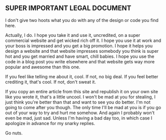 SUPER IMPORTANT LEGAL DOCUMENT
------------------------------
I don't give two hoots what you do with any of the design or code you find here.

Actually, I do. I hope you take it and use it, uncredited, on a super commercial website and get wicked rich off it. I hope you use it at work and your boss is impressed and you get a big promotion. I hope it helps you design a website and that website impresses somebody you think is super hot and you get married and have smart, chill babies. I hope you use the code in a blog post you write elsewhere and that website gets way more popular and awesome than this one.

If you feel like telling me about it, cool. If not, no big deal. If you feel better crediting it, that's cool. If not, don't sweat it.

If you copy an entire article from this site and republish it on your own site like you wrote it, that's a little uncool. I won't be mad at you for stealing, I just think you're better than that and want to see you do better. I'm not going to come after you though. The only time I'll be mad at you is if you go out of your way to try and hurt me somehow. And again I probably won't even be mad, just sad. Unless I'm having a bad day too, in which case I apologize in advance for my snarky replies.

Go nuts.
